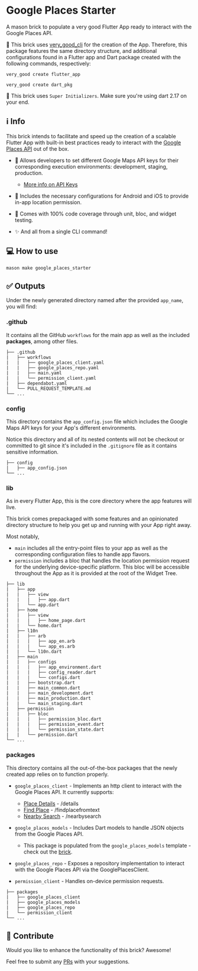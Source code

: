# Google Places Starter

A mason brick to populate a very good Flutter App ready to interact with the Google Places API.

🦄 This brick uses [very_good_cli](https://pub.dev/packages/very_good_cli) for the creation of the App. Therefore, this package features the same directory structure, and additional configurations found in a Flutter app and Dart package created with the following commands, respectively:
```
very_good create flutter_app
```

```
very_good create dart_pkg
```

🚨 This brick uses `Super Initializers`. Make sure you're using dart 2.17 on your end.


## ℹ️ Info
This brick intends to facilitate and speed up the creation of a scalable Flutter App with built-in best practices ready to interact with the [Google Places API](https://developers.google.com/maps/documentation/places/web-service) out of the box.

- 🔑 Allows developers to set different Google Maps API keys for their corresponding execution environments: development, staging, production.
    - [More info on API Keys](https://developers.google.com/maps/documentation/places/web-service/get-api-key)

- 📍 Includes the necessary configurations for Android and iOS to provide in-app location permission.

- 🧪 Comes with 100% code coverage through unit, bloc, and widget testing.

- ✨ And all from a single CLI command!

## 💻 How to use

```
mason make google_places_starter
```

## ✅ Outputs
Under the newly generated directory named after the provided `app_name`, you will find:

### .github
It contains all the GitHub `workflows` for the main app as well as the included **packages**, among other files.
```
├── .github
|   ├── workflows
|   |   ├── google_places_client.yaml
|   |   ├── google_places_repo.yaml
|   |   ├── main.yaml
|   |   └── permission_client.yaml
|   ├── dependabot.yaml
|   └── PULL_REQUEST_TEMPLATE.md
└── ...
```

### config
This directory contains the `app_config.json` file which includes the Google Maps API keys for your App's different environments.

Notice this directory and all of its nested contents will not be checkout or committed to git since it's included in the `.gitignore` file as it contains sensitive information.
```
├── config
|   ├── app_config.json
└── ...
```

### lib
As in every Flutter App, this is the core directory where the app features will live.

This brick comes prepackaged with some features and an opinionated directory structure to help you get up and running with your App right away.

Most notably,

- `main` includes all the entry-point files to your app as well as the corresponding configuration files to handle app flavors.
- `permission` includes a bloc that handles the location permission request for the underlying device-specific platform. This bloc will be accessible throughout the App as it is provided at the root of the Widget Tree.

```
├── lib
|   ├── app
|   |   ├── view
|   |   |   ├── app.dart
|   |   └── app.dart
|   ├── home
|   |   ├── view
|   |   |   ├── home_page.dart
|   |   └── home.dart
|   ├── l10n
|   |   ├── arb
|   |   |   ├── app_en.arb
|   |   |   └── app_es.arb
|   |   └── l10n.dart
|   ├── main
|   |   ├── configs
|   |   |   ├── app_environment.dart
|   |   |   ├── config_reader.dart
|   |   |   └── configs.dart
|   |   ├── bootstrap.dart
|   |   ├── main_common.dart
|   |   ├── main_development.dart
|   |   ├── main_production.dart
|   |   └── main_staging.dart
|   ├── permission
|   |   ├── bloc
|   |   |   ├── permission_bloc.dart
|   |   |   ├── permission_event.dart
|   |   |   └── permission_state.dart
|   |   └── permission.dart
└── ...
```

### packages
This directory contains all the out-of-the-box packages that the newly created app relies on to function properly.

- `google_places_client` - Implements an http client to interact with the Google Places API. It currently supports:
    - [Place Details](https://developers.google.com/maps/documentation/places/web-service/details) - /details
    - [Find Place](https://developers.google.com/maps/documentation/places/web-service/search-find-place) - /findplacefromtext
    - [Nearby Search](https://developers.google.com/maps/documentation/places/web-service/search-nearby) - /nearbysearch

- `google_places_models` - Includes Dart models to handle JSON objects from the Google Places API.
    - This package is populated from the `google_places_models` template - check out the [brick](https://brickhub.dev/bricks/google_places_models/).

- `google_places_repo` - Exposes a repository implementation to interact with the Google Places API via the GooglePlacesClient.
- `permission_client` - Handles on-device permission requests.

```
├── packages
|   ├── google_places_client
|   ├── google_places_models
|   ├── google_places_repo
|   └── permission_client
└── ...
```

## 🤝 Contribute
Would you like to enhance the functionality of this brick? Awesome!

Feel free to submit any [PRs](https://github.com/alefl10/mason_bricks/tree/main/google_places_starter/pulls) with your suggestions.

